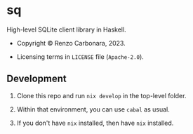 # sq

High-level SQLite client library in Haskell.

* Copyright © Renzo Carbonara, 2023.

* Licensing terms in `LICENSE` file (`Apache-2.0`).



## Development

1. Clone this repo and run `nix develop` in the top-level folder.

2. Within that environment, you can use `cabal` as usual.

3. If you don't have `nix` installed, then have `nix` installed.


